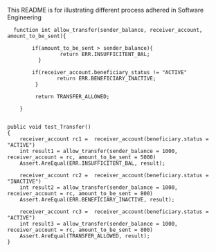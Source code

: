 This README is for illustrating different process adhered in Software Engineering

      
      function int allow_transfer(sender_balance, receiver_account, amount_to_be_sent){

            if(amount_to_be_sent > sender_balance){ 
                     return ERR.INSUFFICITENT_BAL;
              }
            
            if(receiver_account.beneficiary_status != "ACTIVE"
                    return ERR.BENEFICIARY_INACTIVE;
             }
            
             return TRANSFER_ALLOWED;
             
        }
             

    public void test_Transfer()
    {
        receiver_account rc1 =  receiver_account(beneficiary.status = "ACTIVE") 
        int result1 = allow_transfer(sender_balance = 1000, receiver_account = rc, amount_to_be_sent = 5000)
        Assert.AreEqual(ERR.INSUFFICITENT_BAL, result);
        
        receiver_account rc2 =  receiver_account(beneficiary.status = "INACTIVE")
        int result2 = allow_transfer(sender_balance = 1000, receiver_account = rc, amount_to_be_sent = 800)
        Assert.AreEqual(ERR.BENEFICIARY_INACTIVE, result);
        
        receiver_account rc3 =  receiver_account(beneficiary.status = "ACTIVE")
        int result3 = allow_transfer(sender_balance = 1000, receiver_account = rc, amount_to_be_sent = 800)
        Assert.AreEqual(TRANSFER_ALLOWED, result);
    }
